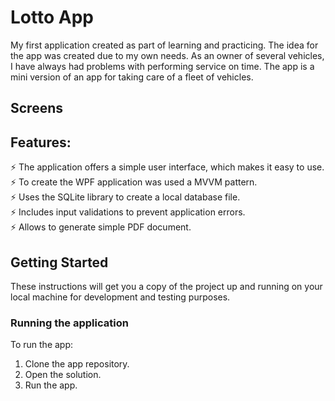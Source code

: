 <h1 align="left">Lotto App</h1>

  My first application created as part of learning and practicing. The idea for the app was created due to my own needs. As an owner of several vehicles, I have always had problems with performing service on time. The app is a mini version of an app for taking care of a fleet of vehicles.

<h2 align="left">Screens</h2>



<h2 align="left">Features:</h2>
⚡ The application offers a simple user interface, which makes it easy to use. <br>
⚡ To create the WPF application was used a MVVM pattern. <br>
⚡ Uses the SQLite library to create a local database file. <br>
⚡ Includes input validations to prevent application errors. <br>
⚡ Allows to generate simple PDF document. <br>

<h2 align="left">Getting Started</h2>
These instructions will get you a copy of the project up and running on your local machine for development and testing purposes.

<h3 align="left">Running the application</h3>
To run the app: <br>

1. Clone the app repository. <br>
2. Open the solution. <br>
3. Run the app. <br>
